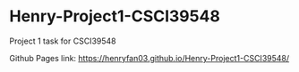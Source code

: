 # Henry-Project1-CSCI39548
Project 1 task for CSCI39548

Github Pages link: https://henryfan03.github.io/Henry-Project1-CSCI39548/